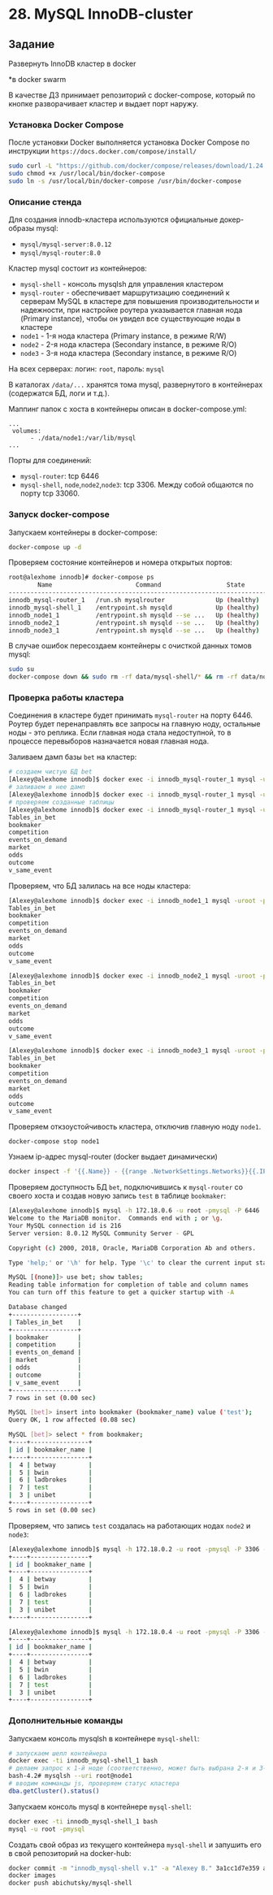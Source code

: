 # 28. MySQL InnoDB-cluster

## Задание
Развернуть InnoDB кластер в docker 

*в docker swarm

В качестве ДЗ принимает репозиторий с docker-compose, который по кнопке разворачивает кластер и выдает порт наружу.

### Установка Docker Compose

После установки Docker выполняется установка Docker Compose по инструкции 
```https://docs.docker.com/compose/install/``` 

```bash
sudo curl -L "https://github.com/docker/compose/releases/download/1.24.0/docker-compose-$(uname -s)-$(uname -m)" -o /usr/local/bin/docker-compose
sudo chmod +x /usr/local/bin/docker-compose
sudo ln -s /usr/local/bin/docker-compose /usr/bin/docker-compose
```
### Описание стенда

Для создания innodb-кластера используются официальные докер-образы mysql:
- ```mysql/mysql-server:8.0.12```
- ```mysql/mysql-router:8.0```

Кластер mysql состоит из контейнеров:
- ```mysql-shell``` - консоль mysqlsh для управления кластером
- ```mysql-router``` - обеспечивает маршрутизацию соединений к серверам MySQL в кластере для повышения производительности и надежности,
при настройке роутера указывается главная нода (Primary instance), чтобы он увидел все существующие ноды в кластере
- ```node1``` - 1-я нода кластера (Primary instance, в режиме R/W)
- ```node2``` - 2-я нода кластера (Secondary instance, в режиме R/O)
- ```node3``` - 3-я нода кластера (Secondary instance, в режиме R/O)

На всех серверах: логин: ```root```, пароль: ```mysql```

В каталогах `/data/...` хранятся тома mysql, развернутого в контейнерах (содержатся БД, логи и т.д.).

Маппинг папок с хоста в контейнеры описан в docker-compose.yml:
```
...
 volumes:
      - ./data/node1:/var/lib/mysql
...
```
Порты для соединений: 
- `mysql-router`: tcp 6446
- `mysql-shell`, `node`,`node2`,`node3`: tcp 3306. Между собой общаются по порту tcp 33060.

### Запуск docker-compose

Запускаем контейнеры в docker-compose:
```bash
docker-compose up -d
```
Проверяем состояние контейнеров и номера открытых портов:
```bash
root@alexhome innodb]# docker-compose ps
        Name                       Command                  State                               Ports
------------------------------------------------------------------------------------------------------------------------------
innodb_mysql-router_1   /run.sh mysqlrouter              Up (healthy)   0.0.0.0:6446->6446/tcp, 64460/tcp, 6447/tcp, 64470/tcp
innodb_mysql-shell_1    /entrypoint.sh mysqld            Up (healthy)   3306/tcp, 33060/tcp
innodb_node1_1          /entrypoint.sh mysqld --se ...   Up (healthy)   0.0.0.0:3301->3306/tcp, 33060/tcp
innodb_node2_1          /entrypoint.sh mysqld --se ...   Up (healthy)   0.0.0.0:3302->3306/tcp, 33060/tcp
innodb_node3_1          /entrypoint.sh mysqld --se ...   Up (healthy)   0.0.0.0:3303->3306/tcp, 33060/tcp
```
В случае ошибок пересоздаем контейнеры с очисткой данных томов mysql:
```bash
sudo su
docker-compose down && sudo rm -rf data/mysql-shell/* && rm -rf data/node1/* && rm -rf data/node2/* && rm -rf data/node3/* && docker-compose up -d
```
### Проверка работы кластера

Соединения в кластере будет принимать `mysql-router` на порту 6446. Роутер будет перенаправлять все запросы на главную ноду, остальные ноды - это реплика.
Если главная нода стала недоступной, то в процессе перевыборов назначается новая главная нода.

Заливаем дамп базы `bet` на кластер:
```bash
# создаем чистую БД bet
[Alexey@alexhome innodb]$ docker exec -i innodb_mysql-router_1 mysql -uroot -pmysql -e "CREATE DATABASE bet;"
# заливаем в нее дамп
[Alexey@alexhome innodb]$ docker exec -i innodb_mysql-router_1 mysql -uroot -pmysql bet < ./scripts/bet.dmp
# проверяем созданные таблицы
[Alexey@alexhome innodb]$ docker exec -i innodb_mysql-router_1 mysql -uroot -pmysql -e "USE bet; SHOW TABLES;"
Tables_in_bet
bookmaker
competition
events_on_demand
market
odds
outcome
v_same_event
```
Проверяем, что БД залилась на все ноды кластера:
```bash
[Alexey@alexhome innodb]$ docker exec -i innodb_node1_1 mysql -uroot -pmysql -e "USE bet; SHOW TABLES;"
Tables_in_bet
bookmaker
competition
events_on_demand
market
odds
outcome
v_same_event
```
```bash
[Alexey@alexhome innodb]$ docker exec -i innodb_node2_1 mysql -uroot -pmysql -e "USE bet; SHOW TABLES;"
Tables_in_bet
bookmaker
competition
events_on_demand
market
odds
outcome
v_same_event
```
```bash
[Alexey@alexhome innodb]$ docker exec -i innodb_node3_1 mysql -uroot -pmysql -e "USE bet; SHOW TABLES;"
Tables_in_bet
bookmaker
competition
events_on_demand
market
odds
outcome
v_same_event
```
Проверяем откзоустойчивость кластера, отключив главную ноду ```node1```.
```
docker-compose stop node1
```
Узнаем ip-адрес mysql-router (docker выдает динамически)
```bash
docker inspect -f '{{.Name}} - {{range .NetworkSettings.Networks}}{{.IPAddress}}{{end}}' $(docker ps -aq)
```
Проверяем доступность БД ```bet```, подключившись к ```mysql-router``` со своего хоста и создав новую запись ```test``` в таблице ```bookmaker```:
```bash
[Alexey@alexhome innodb]$ mysql -h 172.18.0.6 -u root -pmysql -P 6446
Welcome to the MariaDB monitor.  Commands end with ; or \g.
Your MySQL connection id is 216
Server version: 8.0.12 MySQL Community Server - GPL

Copyright (c) 2000, 2018, Oracle, MariaDB Corporation Ab and others.

Type 'help;' or '\h' for help. Type '\c' to clear the current input statement.

MySQL [(none)]> use bet; show tables;
Reading table information for completion of table and column names
You can turn off this feature to get a quicker startup with -A

Database changed
+------------------+
| Tables_in_bet    |
+------------------+
| bookmaker        |
| competition      |
| events_on_demand |
| market           |
| odds             |
| outcome          |
| v_same_event     |
+------------------+
7 rows in set (0.00 sec)

MySQL [bet]> insert into bookmaker (bookmaker_name) value ('test');
Query OK, 1 row affected (0.08 sec)

MySQL [bet]> select * from bookmaker;
+----+----------------+
| id | bookmaker_name |
+----+----------------+
|  4 | betway         |
|  5 | bwin           |
|  6 | ladbrokes      |
|  7 | test           |
|  3 | unibet         |
+----+----------------+
5 rows in set (0.00 sec)
```
Проверяем, что запись ```test``` создалась на работающих нодах ```node2``` и ```node3```:
```bash
[Alexey@alexhome innodb]$ mysql -h 172.18.0.2 -u root -pmysql -P 3306 -e "USE bet; select * from bookmaker;"
+----+----------------+
| id | bookmaker_name |
+----+----------------+
|  4 | betway         |
|  5 | bwin           |
|  6 | ladbrokes      |
|  7 | test           |
|  3 | unibet         |
+----+----------------+
```
```bash
[Alexey@alexhome innodb]$ mysql -h 172.18.0.4 -u root -pmysql -P 3306 -e "USE bet; select * from bookmaker;"
+----+----------------+
| id | bookmaker_name |
+----+----------------+
|  4 | betway         |
|  5 | bwin           |
|  6 | ladbrokes      |
|  7 | test           |
|  3 | unibet         |
+----+----------------+
```

### Дополнительные команды

Запускаем консоль mysqlsh в контейнере ```mysql-shell```:
```bash
# запускаем шелл контейнера
docker exec -ti innodb_mysql-shell_1 bash
# делаем запрос к 1-й ноде (соответственно, может быть выбрана 2-я и 3-я)
bash-4.2# mysqlsh --uri root@node1
# вводим комманды js, проверяем статус кластера
dba.getCluster().status()
```

Запускаем консоль mysql в контейнере ```mysql-shell```:
```bash
docker exec -ti innodb_mysql-shell_1 bash
mysql -u root -pmysql
```

Создать свой образ из текущего контейнера ```mysql-shell``` и запушить его в свой репозиторий на docker-hub:
```bash
docker commit -m "innodb_mysql-shell v.1" -a "Alexey B." 3a1cc1d7e359 abichutsky/mysql-shell:v1
docker images
docker push abichutsky/mysql-shell
```
